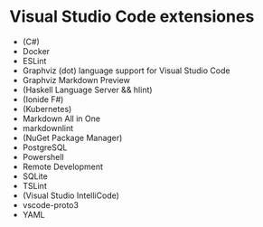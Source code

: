 # Visual Studio Code extensiones

* (C#)
* Docker
* ESLint
* Graphviz (dot) language support for Visual Studio Code
* Graphviz Markdown Preview
* (Haskell Language Server && hlint)
* (Ionide F#)
* (Kubernetes)
* Markdown All in One
* markdownlint
* (NuGet Package Manager)
* PostgreSQL
* Powershell
* Remote Development
* SQLite
* TSLint
* (Visual Studio IntelliCode)
* vscode-proto3
* YAML
